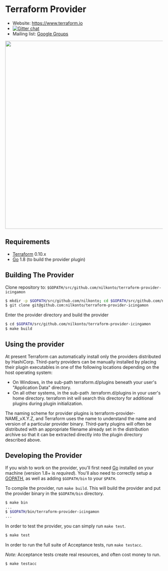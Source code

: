 Terraform Provider
==================

- Website: https://www.terraform.io
- [![Gitter chat](https://badges.gitter.im/hashicorp-terraform/Lobby.png)](https://gitter.im/hashicorp-terraform/Lobby)
- Mailing list: [Google Groups](http://groups.google.com/group/terraform-tool)

<img src="https://cdn.rawgit.com/hashicorp/terraform-website/master/content/source/assets/images/logo-hashicorp.svg" width="600px">

Requirements
------------

-	[Terraform](https://www.terraform.io/downloads.html) 0.10.x
-	[Go](https://golang.org/doc/install) 1.8 (to build the provider plugin)

Building The Provider
---------------------

Clone repository to: `$GOPATH/src/github.com/nilkonto/terraform-provider-icingamon`

```sh
$ mkdir -p $GOPATH/src/github.com/nilkonto; cd $GOPATH/src/github.com/nilkonto
$ git clone git@github.com:nilkonto/terraform-provider-icingamon
```

Enter the provider directory and build the provider

```sh
$ cd $GOPATH/src/github.com/nilkonto/terraform-provider-icingamon
$ make build
```

Using the provider
----------------------

At present Terraform can automatically install only the providers distributed by HashiCorp. Third-party providers can be manually installed by placing their plugin executables in one of the following locations depending on the host operating system:

- On Windows, in the sub-path terraform.d/plugins beneath your user's "Application Data" directory.
- On all other systems, in the sub-path .terraform.d/plugins in your user's home directory.
terraform init will search this directory for additional plugins during plugin initialization.

The naming scheme for provider plugins is terraform-provider-NAME_vX.Y.Z, and Terraform uses the name to understand the name and version of a particular provider binary. Third-party plugins will often be distributed with an appropriate filename already set in the distribution archive so that it can be extracted directly into the plugin directory described above.


Developing the Provider
---------------------------

If you wish to work on the provider, you'll first need [Go](http://www.golang.org) installed on your machine (version 1.8+ is *required*). You'll also need to correctly setup a [GOPATH](http://golang.org/doc/code.html#GOPATH), as well as adding `$GOPATH/bin` to your `$PATH`.

To compile the provider, run `make build`. This will build the provider and put the provider binary in the `$GOPATH/bin` directory.

```sh
$ make bin
...
$ $GOPATH/bin/terraform-provider-icingamon
...
```

In order to test the provider, you can simply run `make test`.

```sh
$ make test
```

In order to run the full suite of Acceptance tests, run `make testacc`.

*Note:* Acceptance tests create real resources, and often cost money to run.

```sh
$ make testacc
```
